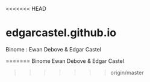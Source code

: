 <<<<<<< HEAD
# edgarcastel.github.io

Binome : Ewan Debove & Edgar Castel 

=======
Binome Ewan Debove & Edgar Castel
>>>>>>> origin/master
